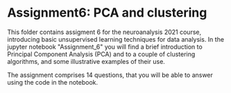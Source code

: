 # Assignment6: PCA and clustering

This folder contains assigment 6 for the neuroanalysis 2021 course, introducing basic unsupervised learning techniques for data analysis.
In the jupyter notebook "Assignment_6" you will find a brief introduction to Principal Component Analysis (PCA) and to a couple of clustering algorithms, and some illustrative examples of their use.  

The assignment comprises 14 questions, that you will be able to answer using the code in the notebook. 
